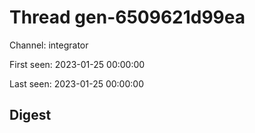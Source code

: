 # Thread gen-6509621d99ea
Channel: integrator

First seen: 2023-01-25 00:00:00

Last seen: 2023-01-25 00:00:00

## Digest


